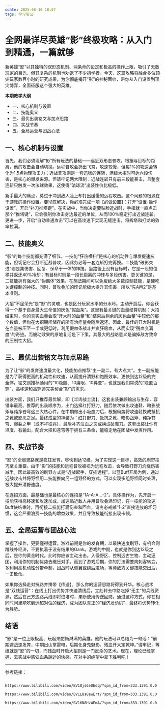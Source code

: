 ```yaml
---
cdate: 2025-08-10 10:07
tags: 学习笔记 
---
```


# 全网最详尽英雄“影”终极攻略：从入门到精通，一篇就够

新英雄“影”以其独特的双形态机制、两条命的设定和极高的操作上限，吸引了无数玩家的目光，但其复杂的机制也劝退了不少初学者。今天，这篇攻略将融合多位顶尖玩家数百小时的研究成果，为你彻底揭开“影”的神秘面纱，带你从入门设置到顶尖博弈，全面征服这个强大的英雄。

**本期教学大纲**

- 一、核心机制与设置
- 二、技能奥义
- 三、最优出装铭文与加点思路
- 四、实战节奏
- 五、全局运营与团战心法

## 一、核心机制与设置

首先，我们必须理解“影”所有玩法的基础——远近双形态普攻。根据与目标的距离，他的攻击会自动切换。远程普攻会扔出飞刃，攻速较慢，但每1%的攻速会转化为1.5点物理攻击力；近战普攻则是一套迅猛的连斩，满级大招时可达六段伤害，是核心的爆发来源。但请牢记两大限制：近战连斩只有前三段能暴击，且整套连斩只触发一次法球效果，这使得“法球流”出装性价比极低。

新手最大的痛点，莫过于冲到敌人脸上却打出缓慢的远程攻击。这个问题的根源在于游戏的操作设置。要彻底解决，你必须完成一项【必做设置】：打开“设置-操作设置”，开启“补刀推塔键”。在实战中，当你决定要贴脸近战时，手指就一直点击那个“推塔键”，它会强制你攻击身边最近的单位，从而100%稳定打出近战连斩。更进一步，开启“自动普通攻击”可以在高攻速下实现无缝连击，将拆塔和打龙的效率拉满。

## 二、技能奥义

“影”的每个技能都充满了细节。一技能“狂热横扫”是核心的机动性与爆发提速技能，但切记它会打断近战普攻，因此务必等一套连斩打完再按。二技能“破影突进”则是集伤害、回复、保命于一体的神技。当路径上没有目标时，它是一段短位移并返还40%冷却；有目标时则是一段长距离的冲锋与多段伤害。更关键的是，二技能拥有强大的“伪霸体”效果，在施法期间可以免疫绝大多数控制技能，是硬吃关键控制的神技。同时，普攻叠加的印记能极大提升其伤害，所以“先A再2”是基本准则。

大招“不屈荣光”是“影”的灵魂，也是区分玩家水平的分水岭。主动开启后，你会获得一个基于自身最大生命值的灰色“假血条”。这里有最关键的血量结算机制：大招结束时，你的真实血量会取“开大时的血量”和“结束后剩余的灰色血量”中较低的那个数值，但你在大招期间储存的所有治疗量会随后返还。因此，最佳的开大时机是在血量被压至一半或更低时，利用假血条战斗并疯狂吸血，从而实现“残血变满血”的奇迹。而被动效果的原地复活是下下策，其最大的战略意义是骗掉敌方致命的压制性大招。

## 三、最优出装铭文与加点思路

为了让“影”的发育速度最大化，技能加点推荐“主一副二，有大点大”。主一副技能是为了获得更高的机动性和攻速，从而提升清野和跑图效率，更快到达12级的完全体。铭文则推荐通用的“10隐匿、10鹰眼、10异变”，也就是我们常说的“隐匿百穿”，高移速和高穿透完美契合“影”的需求。

出装方面，我们只推荐最优解，即【半肉战士流】。这套出装兼顾输出与生存，容错率最高。推荐的出装顺序为，出门选择红打野刀，随后依次做出攻速鞋、暗影战斧与纯净苍穹这三大核心件。在中期做出小吸血刀后，根据局势将攻速鞋换成抵抗之靴或影忍之足。最终成型的神装为：红打野刀、抵抗之靴、暗影战斧、纯净苍穹、爆裂之甲（或不祥征兆），最后补齐泣血之刃或换成破魔刀。这套出装让你有坦度、有输出，配合大招和苍穹等于拥有三条命，能稳定地在团战中发挥作用。

## 四、实战节奏

“影”的全局思路就是疯狂发育，尽快到达12级。为了实现这一目标，高效的刷野技巧至关重要。由于“影”的技能和远程普攻被视为远程攻击，会导致打野刀灼烧伤害减半，因此最高效的刷野方式是“近战起手，穿插远程”。以蓝Buff开局为例，通过近战攻击并将野怪用二技能推向另一组野怪的方式，可以实现多组野怪同时处理，极大提升清野速度。

在连招方面，最基础也是最核心的连招是“1A-A-A...-2”。具体操作为，先开启一技能获得高移速和攻速加成，加速贴近敌人并用普攻叠满印记，在一技能的攻速Buff快结束时，再衔接二技能打满伤害和回血。请务必戒掉“1-2”直接连放的坏习惯，这会严重浪费一技能的增益效果，并且导致技能衔接出现卡顿。

## 五、全局运营与团战心法

掌握了操作，更要懂得运营。游戏前期是你的发育期，以最快速度刷野，有机会则蹭线补经济，不要执着于没有结果的Gank。游戏的中期，也就是你到达12级之后，是你的黄金时代。此时你应该主动出击，入侵野区、控制远古生物、主动逼团，利用你的机制优势去碾压对手。而到了游戏后期，你的打法需要向刺客转变，多利用高机动性分带牵制，团战时从侧翼或绕后进场，等待敌方关键技能交出后，一击致命。

如果你选择走对抗路并携带【传送】，那么你的运营思路将得到升华。核心战术是“双线运营”：在线上打出优势并快速清线后，立刻转去中路吃掉“无主”的兵线资源，然后在己方边路兵线即将进塔时，果断使用传送回防。通过这种方式，你在相同时间里能吃到远超对位的经济，成为团队真正的“经济发动机”，最终将优势转化为胜势。

## 结语

“影”是一位上限极高、玩起来酣畅淋漓的英雄。他的玩法可以总结为一句话：“前期避战速发育，中期出山掌雷电，后期化身鬼魅影，残血开大定乾坤。”请牢记，等级就是“影”的一切，而残血时开启大招则是一门反杀的艺术。现在，理论已经掌握，去实战中感受血条蹦迪的快感，在对手的绝望中拿下胜利吧！

---

参考链接：

```

https://www.bilibili.com/video/BV18js6eDEdq/?spm_id_from=333.1391.0.0

https://www.bilibili.com/video/BV1L8s8ewErt/?spm_id_from=333.1391.0.0

https://www.bilibili.com/video/BV16N8HzWEmA/?spm_id_from=333.1391.0.0

```